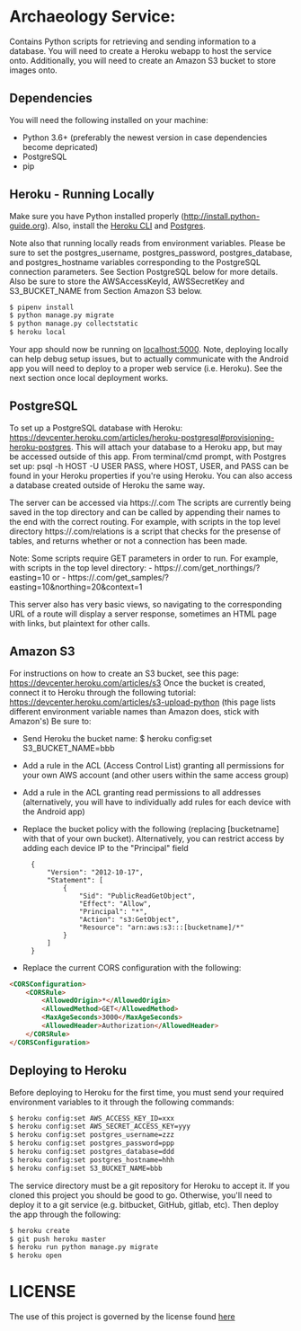 # Archaeology Service:
Contains Python scripts for retrieving and sending information to a database.
You will need to create a Heroku webapp to host the service onto.
Additionally, you will need to create an Amazon S3 bucket to store images onto.

## Dependencies
You will need the following installed on your machine:
- Python 3.6+ (preferably the newest version in case dependencies become depricated)
- PostgreSQL
- pip

## Heroku - Running Locally

Make sure you have Python installed properly (http://install.python-guide.org). Also, install the [Heroku CLI](https://devcenter.heroku.com/articles/heroku-cli) and
[Postgres](https://devcenter.heroku.com/articles/heroku-postgresql#local-setup).

Note also that running locally reads from environment variables. Please be sure to set the postgres_username, postgres_password, postgres_database, and postgres_hostname
variables corresponding to the PostgreSQL connection parameters. See Section PostgreSQL below for more details. Also be sure to store the AWSAccessKeyId, AWSSecretKey
and S3_BUCKET_NAME from Section Amazon S3 below.

```sh
$ pipenv install
$ python manage.py migrate
$ python manage.py collectstatic
$ heroku local
```

Your app should now be running on [localhost:5000](http://localhost:5000/). Note, deploying locally can help debug setup issues, but to actually communicate with the Android
app you will need to deploy to a proper web service (i.e. Heroku). See the next section once local deployment works.

## PostgreSQL
To set up a PostgreSQL database with Heroku: https://devcenter.heroku.com/articles/heroku-postgresql#provisioning-heroku-postgres.
This will attach your database to a Heroku app, but may be accessed outside of this app.
From terminal/cmd prompt, with Postgres set up: psql -h HOST -U USER PASS,
where HOST, USER, and PASS can be found in your Heroku properties if you're using Heroku.
You can also access a database created outside of Heroku the same way.

The server can be accessed via https://<serverURL>.com
The scripts are currently being saved in the top directory and can be called by appending their names to the end with the correct routing.
For example, with scripts in the top level directory https://<serverURL>.com/relations is a script that checks for the presense of tables,
	and returns whether or not a connection has been made.

Note: Some scripts require GET parameters in order to run.
For example, with scripts in the top level directory: - https://<serverURL>.com/get_northings/?easting=10
	or - https://<serverURL>.com/get_samples/?easting=10&northing=20&context=1

This server also has very basic views, so navigating to the corresponding URL of a route will display a server response, sometimes an HTML page with links,
	but plaintext for other calls.

## Amazon S3
For instructions on how to create an S3 bucket, see this page: https://devcenter.heroku.com/articles/s3
Once the bucket is created, connect it to Heroku through the following tutorial: https://devcenter.heroku.com/articles/s3-upload-python
(this page lists different environment variable names than Amazon does, stick with Amazon's)
Be sure to:
- Send Heroku the bucket name: $ heroku config:set S3_BUCKET_NAME=bbb
- Add a rule in the ACL (Access Control List) granting all permissions for your own AWS account (and other users within the same access group)
- Add a rule in the ACL granting read permissions to all addresses (alternatively, you will have to individually add rules for each device with the Android app)
- Replace the bucket policy with the following (replacing [bucketname] with that of your own bucket). Alternatively, you can restrict access by adding each device IP to the "Principal" field

		{
    		"Version": "2012-10-17",
    		"Statement": [
    		    {
    		        "Sid": "PublicReadGetObject",
    		        "Effect": "Allow",
    		        "Principal": "*",
    		        "Action": "s3:GetObject",
    		        "Resource": "arn:aws:s3:::[bucketname]/*"
    		    }
    		]
		}

- Replace the current CORS configuration with the following:

```html
<CORSConfiguration>
	<CORSRule>
		<AllowedOrigin>*</AllowedOrigin>
		<AllowedMethod>GET</AllowedMethod>
		<MaxAgeSeconds>3000</MaxAgeSeconds>
		<AllowedHeader>Authorization</AllowedHeader>
	</CORSRule>
</CORSConfiguration>
```	

## Deploying to Heroku

Before deploying to Heroku for the first time, you must send your required environment variables to it through the following commands:

```sh
$ heroku config:set AWS_ACCESS_KEY_ID=xxx
$ heroku config:set AWS_SECRET_ACCESS_KEY=yyy
$ heroku config:set postgres_username=zzz
$ heroku config:set postgres_password=ppp
$ heroku config:set postgres_database=ddd
$ heroku config:set postgres_hostname=hhh
$ heroku config:set S3_BUCKET_NAME=bbb
```

The service directory must be a git repository for Heroku to accept it. If you cloned this project you should be good to go. Otherwise, you'll need to deploy it to a git service (e.g. bitbucket, GitHub, gitlab, etc). Then deploy the app through the following:

```sh
$ heroku create
$ git push heroku master
$ heroku run python manage.py migrate
$ heroku open
```

# LICENSE

The use of this project is governed by the license found [here](https://github.com/anatolian/archaeology-object-data-collector-service/blob/master/LICENSE)
